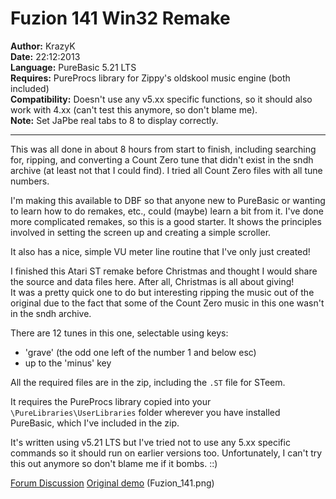 ﻿# Fuzion 141 Win32 Remake

**Author:** KrazyK  
**Date:** 22:12:2013  
**Language:** PureBasic 5.21 LTS  
**Requires:** PureProcs library for Zippy's oldskool music engine (both included)  
**Compatibility:** Doesn't use any v5.xx specific functions, so it should also work with 4.xx (can't test this anymore, so don't blame me).  
**Note:** Set JaPbe real tabs to 8 to display correctly.

---

This was all done in about 8 hours from start to finish, including searching for, ripping, and converting a Count Zero tune that didn't exist in the sndh archive (at least not that I could find). I tried all Count Zero files with all tune numbers.

I'm making this available to DBF so that anyone new to PureBasic or wanting to learn how to do remakes, etc., could (maybe) learn a bit from it. I've done more complicated remakes, so this is a good starter. It shows the principles involved in setting the screen up and creating a simple scroller.

It also has a nice, simple VU meter line routine that I've only just created!

I finished this Atari ST remake before Christmas and thought I would share the source and data files here. After all, Christmas is all about giving!  
It was a pretty quick one to do but interesting ripping the music out of the original due to the fact that some of the Count Zero music in this one wasn't in the sndh archive.

There are 12 tunes in this one, selectable using keys:  
- 'grave' (the odd one left of the number 1 and below esc)  
- up to the 'minus' key

All the required files are in the zip, including the `.ST` file for STeem.

It requires the PureProcs library copied into your `\PureLibraries\UserLibraries` folder wherever you have installed PureBasic, which I've included in the zip.

It's written using v5.21 LTS but I've tried not to use any 5.xx specific commands so it should run on earlier versions too. Unfortunately, I can't try this out anymore so don't blame me if it bombs.  ::)

[Forum Discussion](https://www.dbfinteractive.com/forum/index.php?topic=6149.0)
[Original demo](https://demozoo.org/productions/84024/)
(Fuzion_141.png)
